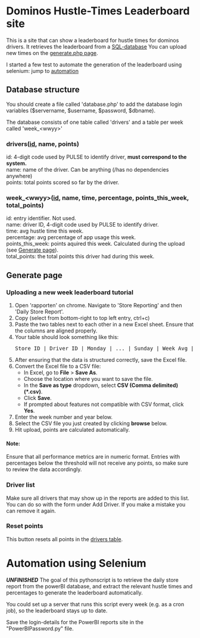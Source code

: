 # Dominos Hustle-Times Leaderboard site

This is a site that can show a leaderboard for hustle times for dominos drivers. It retrieves the leaderboard from a [SQL-database](#database-structure)
You can upload new times on the [generate.php page](#generate-page).

I started a few test to automate the generation of the leaderboard using selenium: jump to [automation](#automation-using-selenium)

## Database structure
You should create a file called 'database.php' to add the database login variables ($servername, $username, $password, $dbname).

The database consists of one table called 'drivers' and a table per week called 'week_\<wwyy>'

### drivers(<u>id</u>, name, points) <br>
id: 4-digit code used by PULSE to identify driver, **must correspond to the system.** <br>
name: name of the driver. Can be anything (/has no dependencies anywhere)<br>
points: total points scored so far by the driver.

### week_\<wwyy>(<u>id</u>, name, time, percentage, points_this_week, total_points)<br>
id: entry identifier. Not used.<br>
name: driver ID, 4-digit code used by PULSE to identify driver.<br>
time: avg hustle time this week.<br>
percentage: avg percentage of app usage this week.<br>
points_this_week: points aquired this week. Calculated during the upload (see [Generate page](#generate-page)).<br>
total_points: the total points this driver had during this week.<br>

## Generate page

### Uploading a new week leaderboard tutorial
<ol>
    <li>
        Open 'rapporten' on chrome. Navigate to 'Store Reporting' and then 'Daily Store Report'.
    </li>
    <li>
        Copy (select from bottom-right to top left entry, ctrl+c)
    </li>
    <li>
        Paste the two tables next to each other in a new Excel sheet. 
        Ensure that the columns are aligned properly.
    </li>
    <li>
        Your table should look something like this:
        <pre>Store ID | Driver ID | Monday | ... | Sunday | Week Avg | Store ID | Driver ID | Monday | ... | Sunday | Week Avg </pre>
    </li>
    <li>
        After ensuring that the data is structured correctly, save the Excel file.
    </li>
    <li>
        Convert the Excel file to a CSV file:
        <ul>
            <li>In Excel, go to <strong>File</strong> > <strong>Save As</strong>.</li>
            <li>Choose the location where you want to save the file.</li>
            <li>In the <strong>Save as type</strong> dropdown, select <strong>CSV (Comma delimited) (*.csv)</strong>.</li>
            <li>Click <strong>Save</strong>.</li>
            <li>If prompted about features not compatible with CSV format, click <strong>Yes</strong>.</li>
        </ul>
    </li>
    <li>
        Enter the week number and year below.
    </li>
    <li>
        Select the CSV file you just created by clicking <strong>browse</strong> below.
    </li>
    <li>
        Hit upload, points are calculated automatically.
    </li>
</ol>
<h4>Note:</h4>
<p>
    Ensure that all performance metrics are in numeric format. Entries with percentages below the threshold will not receive any points, so make sure to review the data accordingly.
</p>

### Driver list
Make sure all drivers that may show up in the reports are added to this list. You can do so with the form under Add Driver.
If you make a mistake you can remove it again.

### Reset points
This button resets all points in the [drivers table](#driversid-name-points).

# Automation using Selenium
***UNFINISHED***
The goal of this pythonscript is to retrieve the daily store report from the powerBI database, and extract the relevant hustle times and percentages to generate the leaderboard automatically.

You could set up a server that runs this script every week (e.g. as a cron job), so the leaderboard stays up to date.

Save the login-details for the PowerBI reports site in the "PowerBIPassword.py" file.


